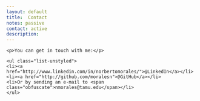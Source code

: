 ```yaml
---
layout: default
title: 	Contact
notes: passive
contact: active
description: 
---
```

<div class="contact">

	<p>You can get in touch with me:</p>
	
	<ul class="list-unstyled">
	<li><a href="http://www.linkedin.com/in/norbertomorales/">@LinkedIn</a></li> 
	<li><a href="http://github.com/moralesn">@GitHub</a></li>
	<li>Or by sending an e-mail to <span class="obfuscate">nmorales@tamu.edu</span></li>
	</ul>

</div>

